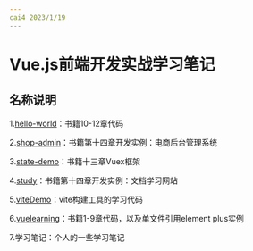 ```yaml
---
cai4 2023/1/19
---
```


# Vue.js前端开发实战学习笔记

## 名称说明

1.[hello-world](https://github.com/cai-04/vue/tree/main/hello-world)：书籍10-12章代码

2.[shop-admin](https://github.com/cai-04/vue/tree/main/shop-admin)：书籍第十四章开发实例：电商后台管理系统

3.[state-demo](https://github.com/cai-04/vue/tree/main/state-demo)：书籍十三章Vuex框架

4.[study](https://github.com/cai-04/vue/tree/main/study)：书籍第十四章开发实例：文档学习网站

5.[viteDemo](https://github.com/cai-04/vue/tree/main/viteDemo)：vite构建工具的学习代码

6.[vuelearning](https://github.com/cai-04/vue/tree/main/vuelearning)：书籍1-9章代码，以及单文件引用element plus实例

7.学习笔记：个人的一些学习笔记
